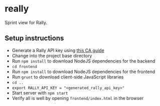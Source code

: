 # really
Sprint view for Rally.

## Setup instructions
* Generate a Rally API key using [this CA guide](https://help.rallydev.com/rally-application-manager)
* Change into the project base directory
* Run `npm install` to download NodeJS dependencies for the backend
* `cd frontend`
* Run `npm install` to download NodeJS dependencies for the frontend
* Run `grunt` to download client-side JavaScript libraries
* `cd ..`
* `export RALLY_API_KEY = "<generated_rally_api_key>"`
* Start server with `npm start`
* Verify all is well by opening `frontend/index.html` in the browser
